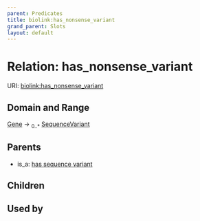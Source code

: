 ```yaml
---
parent: Predicates
title: biolink:has_nonsense_variant
grand_parent: Slots
layout: default
---
```


# Relation: has_nonsense_variant




URI: [biolink:has_nonsense_variant](https://w3id.org/biolink/vocab/has_nonsense_variant)

## Domain and Range

[Gene](Gene.md) ->  <sub>0..\*</sub> [SequenceVariant](SequenceVariant.md)

## Parents

 *  is_a: [has sequence variant](has_sequence_variant.md)

## Children


## Used by

